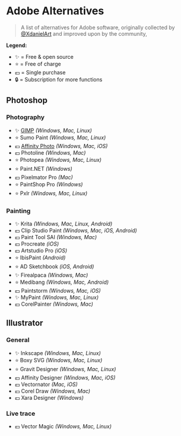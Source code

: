 # Adobe Alternatives

> A list of alternatives for Adobe software, originally collected by [@XdanielArt](https://twitter.com/XdanielArt) and improved upon by the community,

**Legend:**
- ✨ = Free & open source
- ⭐️ = Free of charge
- 💵 = Single purchase
- 🔒 = Subscription for more functions

## Photoshop

### Photography
- ✨ [GIMP](https://www.gimp.org/) *(Windows, Mac, Linux)*
- ⭐️ Sumo Paint *(Windows, Mac, Linux)*
- 💵 [Affinity Photo](https://affinity.serif.com/en-gb/photo/) *(Windows, Mac, iOS)*
- 💵 Photoline *(Windows, Mac)*
- ⭐️ Photopea *(Windows, Mac, Linux)*
- ⭐️ Paint.NET *(Windows)*
- 💵 Pixelmator Pro *(Mac)*
- ⭐️ PaintShop Pro *(Windows)*
- ⭐️ Pxlr *(Windows, Mac, Linux)*

### Painting
- ✨ Krita *(Windows, Mac, Linux, Android)*
- 💵 Clip Studio Paint *(Windows, Mac, iOS, Android)*
- 💵 Paint Tool SAI *(Windows, Mac)*
- 💵 Procreate *(iOS)*
- 💵 Artstudio Pro *(iOS)*
- ⭐️ IbisPaint *(Android)*
- ⭐️ AD Sketchbook *(iOS, Android)*
- ✨ Firealpaca *(Windows, Mac)*
- ⭐️ Medibang *(Windows, Mac, Android)*
- 💵 Paintstorm *(Windows, Mac, iOS)*
- ✨ MyPaint *(Windows, Mac, Linux)*
- 💵 CorelPainter *(Windows, Mac)*

## Illustrator

### General
- ✨ Inkscape *(Windows, Mac, Linux)*
- ⭐️ Boxy SVG *(Windows, Mac, Linux)*
- ⭐️ Gravit Designer *(Windows, Mac, Linux)*
- 💵 Affinity Designer *(Windows, Mac, iOS)*
- 💵 Vectornator *(Mac, iOS)*
- 💵 Corel Draw *(Windows, Mac)*
- 💵 Xara Designer *(Windows)*

### Live trace
- 💵 Vector Magic *(Windows, Mac, Linux)*
